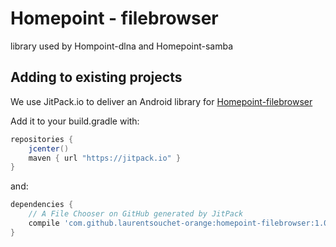 # Homepoint - filebrowser

library used by Hompoint-dlna and Homepoint-samba

Adding to existing projects
--------------------------------------
We use JitPack.io to deliver an Android library for [Homepoint-filebrowser](https://jitpack.io/#LaurentSouchet-Orange/Homepoint-filebrowser)

Add it to your build.gradle with:
```gradle
repositories {
    jcenter()
    maven { url "https://jitpack.io" }
}
```
and:

```gradle
dependencies {
    // A File Chooser on GitHub generated by JitPack
    compile 'com.github.laurentsouchet-orange:homepoint-filebrowser:1.0.0'
}
```

